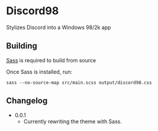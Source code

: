 # Discord98
Stylizes Discord into a Windows 98/2k app

## Building
[Sass](https://sass-lang.com/) is required to build from source

Once Sass is installed, run:
```
sass --no-source-map src/main.scss output/discord98.css
```

## Changelog
* 0.0.1
	* Currently rewriting the theme with Sass.